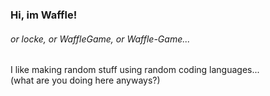 ### Hi, im Waffle!
###### or locke, or WaffleGame, or Waffle-Game...
I like making random stuff using random coding languages...  
(what are you doing here anyways?)
